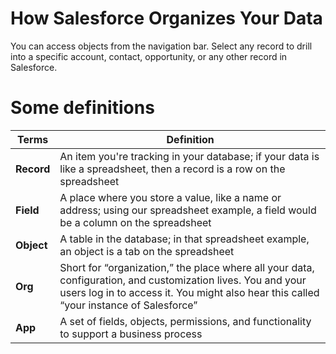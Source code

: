 # How Salesforce Organizes Your Data

You can access objects from the navigation bar. Select any record to drill into a specific account, contact, opportunity, or any other record in Salesforce.

# Some definitions
| **Terms** | **Definition**|
|------------------|------------------|
| **Record**| An item you're tracking in your database; if your data is like a spreadsheet, then a record is a row on the spreadsheet    |
| **Field** |A place where you store a value, like a name or address; using our spreadsheet example, a field would be a column on the spreadsheet   |
| **Object**| A table in the database; in that spreadsheet example, an object is a tab on the spreadsheet   |
| **Org**   | Short for “organization,” the place where all your data, configuration, and customization lives. You and your users log in to access it. You might also hear this called “your instance of Salesforce”   |
| **App**   | A set of fields, objects, permissions, and functionality to support a business process   |

